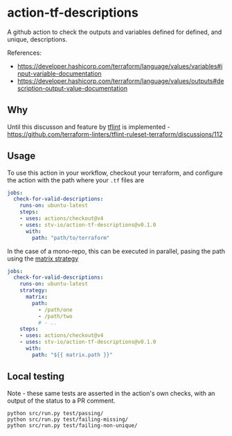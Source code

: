 # action-tf-descriptions

A github action to check the outputs and variables defined for defined, and unique, descriptions.

References:

- <https://developer.hashicorp.com/terraform/language/values/variables#input-variable-documentation>
- <https://developer.hashicorp.com/terraform/language/values/outputs#description-output-value-documentation>

## Why

Until this discusson and feature by [tflint](https://github.com/terraform-linters/tflint) is implemented - <https://github.com/terraform-linters/tflint-ruleset-terraform/discussions/112>

## Usage

To use this action in your workflow, checkout your terraform, and configure the action with the path where your `.tf` files are

```yaml
jobs:
  check-for-valid-descriptions:
    runs-on: ubuntu-latest
    steps:
    - uses: actions/checkout@v4
    - uses: stv-io/action-tf-descriptions@v0.1.0
      with:
        path: "path/to/terraform"
```

In the case of a mono-repo, this can be executed in parallel, pasing the path using the [matrix strategy](https://docs.github.com/en/actions/using-jobs/using-a-matrix-for-your-jobs)

```yaml
jobs:
  check-for-valid-descriptions:
    runs-on: ubuntu-latest
    strategy:
      matrix:
        path:
          - /path/one
          - /path/two
          # - ..
    steps:
    - uses: actions/checkout@v4
    - uses: stv-io/action-tf-descriptions@v0.1.0
      with:
        path: "${{ matrix.path }}"
```

## Local testing

Note - these same tests are asserted in the action's own checks, with an output of the status to a PR comment.

```console
python src/run.py test/passing/
python src/run.py test/failing-missing/
python src/run.py test/failing-non-unique/
```
